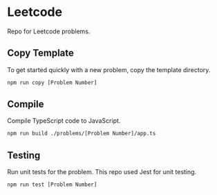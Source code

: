 # Leetcode

Repo for Leetcode problems.

## Copy Template

To get started quickly with a new problem, copy the template directory.

```bash
npm run copy [Problem Number]
```

## Compile

Compile TypeScript code to JavaScript.

```bash
npm run build ./problems/[Problem Number]/app.ts
```

## Testing

Run unit tests for the problem. This repo used Jest for unit testing.

```bash
npm run test [Problem Number]
```
